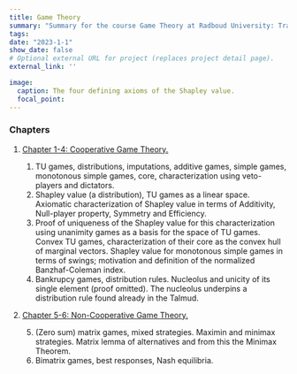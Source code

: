 ```yaml
---
title: Game Theory
summary: "Summary for the course Game Theory at Radboud University: Transferrable Utility games, Matrix games, Bimatrix games."
tags:
date: "2023-1-1"
show_date: false
# Optional external URL for project (replaces project detail page).
external_link: ''

image:
  caption: The four defining axioms of the Shapley value.
  focal_point: 
---
```


### Chapters
1. <u>[Chapter 1-4: Cooperative Game Theory.](tuGames.pdf)</u>
    1. TU games, distributions, imputations, additive games, simple games, monotonous simple games, core, characterization using veto-players and dictators.
    2. Shapley value (a distribution), TU games as a linear space. Axiomatic characterization of Shapley value in terms of Additivity, Null-player property, Symmetry and Efficiency.
    3. Proof of uniqueness of the Shapley value for this characterization using unanimity games as a basis for the space of TU games. Convex TU games, characterization of their core as the convex hull of marginal vectors. Shapley value for monotonous simple games in terms of swings; motivation and definition of the normalized Banzhaf-Coleman index.
    4. Bankrupcy games, distribution rules. Nucleolus and unicity of its single element (proof omitted). The nucleolus underpins a distribution rule found already in the Talmud.
2. <u>[Chapter 5-6: Non-Cooperative Game Theory.](nonCoopGames.pdf)</u>

    5. (Zero sum) matrix games, mixed strategies. Maximin and minimax strategies. Matrix lemma of alternatives and from this the Minimax Theorem.
    6. Bimatrix games, best responses, Nash equilibria.
